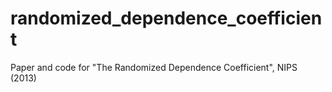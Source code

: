 randomized_dependence_coefficient
=================================

Paper and code for "The Randomized Dependence Coefficient", NIPS (2013)

